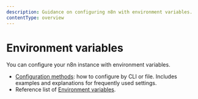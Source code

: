 ```yaml
---
description: Guidance on configuring n8n with environment variables.
contentType: overview
---
```


# Environment variables

You can configure your n8n instance with environment variables.

* [Configuration methods](/hosting/environment-variables/configuration-methods/): how to configure by CLI or file. Includes examples and explanations for frequently used settings.
* Reference list of [Environment variables](/hosting/environment-variables/environment-variables/).
